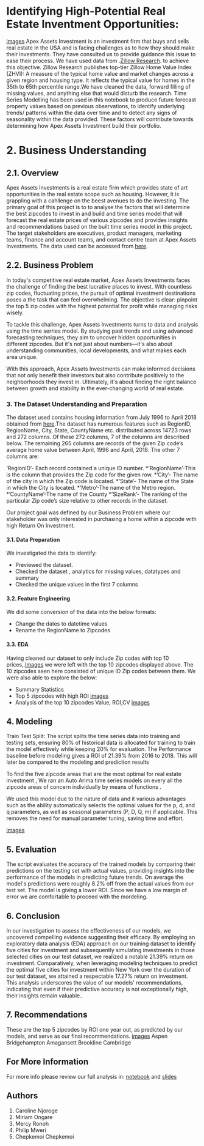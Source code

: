 # Identifying High-Potential Real Estate Inventment Opportunities:
[images](http://localhost:8888/view/images/Real%20estate%20image.jpg)
Apex Assets Investment is an investment firm that buys and sells real estate in the USA and is facing challenges as to how they should make their investments. They have consulted us to provide guidance this issue to ease their process.
We have used data from .[Zillow Research](https://www.zillow.com/research/data/). to achieve this objective. Zillow Research publishes top-tier Zillow Home Value Index (ZHVI): A measure of the typical home value and market changes across a given region and housing type.  It reflects the typical value for homes in the 35th to 65th percentile range.We have cleaned the data, forward filling of missing values, and anything else that would disturb the research. Time Series Modelling has been used in this notebook to produce future forecast property values based on previous observations, to identify underlying trends/ patterns within the data over time and to detect any signs of seasonality within the data provided. These factors will contribute towards determining how Apex Assets Investment build their portfolio.

# 2. Business Understanding

## 2.1. Overview
Apex Assets Investments is a real estate firm which provides state of art opportunities in the real estate scope such as housing. However, it is grappling with a cahllenge on the beest avenues to do the investing. The primary goal of this project is to 
 to analyse the factors that will determine the best zipcodes to invest in and build and time series model that will forecast the real estate prices of various zipcodes and provides insights and recommendations based on the built time series model in this project. The target stakeholders are executives, product managers, marketing teams, finance and account teams, and contact centre team at Apex Assets Investments. The data used can be accessed from [here](https://www.zillow.com/research/data/).

## 2.2. Business Problem

In today's competitive real estate market,  Apex Assets Investments faces the challenge of finding the best lucrative places to invest. With countless zip codes, fluctuating prices, the pursuit of optimal investment destinations poses a the task that can feel overwhelming. The objective is clear: pinpoint the top 5 zip codes with the highest potential for profit while managing risks wisely.

To tackle this challenge, Apex Assets Investments turns to data and analysis using the time serries model. By studying past trends and using advanced forecasting techniques, they aim to uncover hidden opportunities in different zipcodes. But it's not just about numbers—it's also about understanding communities, local developments, and what makes each area unique. 

With this approach, Apex Assets Investments can make informed decisions that not only benefit their investors but also contribute positively to the neighborhoods they invest in. Ultimately, it's about finding the right balance between growth and stability in the ever-changing world of real estate.


### 3.  The Dataset Understanding and Preparation

The dataset used contains housing information from July 1996 to April 2018 obtained from [here](https://www.zillow.com/research/data/).The dataset has numerous features such as RegionID, RegionName, City, State, CountyName etc. distributed across 14723 rows and 272 columns. Of these 272 columns, 7 of the columns are described below. The remaining 265 columns are records of the given Zip code’s average home value between April, 1996 and April, 2018. The other 7 columns are:

‘RegionID’- Each record contained a unique ID number. *’RegionName’-This is the column that provides the Zip code for the given row. *’City’- The name of the city in which the Zip code is located. *’State’- The name of the State in which the City is located. *’Metro’-The name of the Metro region. *’CountyName’-The name of the County *’SizeRank’- The ranking of the particular Zip code’s size relative to other records in the dataset.

Our project goal was defined by our Business Problem where our stakeholder was only interested in purchasing a home within a zipcode with high Return On Investment.

#### 3.1. Data Preparation
We investigated the data to identify:
- Previewed the dataset.
- Checked the dataset , analytics for missing values, datatypes and summary
- Checked the unique values in the first 7 columns

#### 3.2. Feature Engineering

We did some conversion of the data into the below formats:
- Change the dates to datetime values
- Rename the RegionName to Zipcodes

#### 3.3. EDA

Having cleaned our dataset to only include Zip codes with top 10  prices,.[Images](http://localhost:8888/view/Images/ROIfor10zipcodes.png) we were left with the top 10 zipcodes displayed above. The 10 zipcodes seen here consisted of unique ID Zip codes between them. We were also able to explore the below:
- Summary Statistics
- Top 5 zipcodes with high ROI [images](http://localhost:8888/view/images/Top%20zips%20by%20EDA.jpg)
- Analysis of the top 10 zipcodes Value, ROI,CV [images](http://localhost:8888/view/images/Top%2010.jpg)


## 4. Modeling 
Train Test Split: The script splits the time series data into training and testing sets, ensuring 80% of historical data is allocated for training to train the model effectively while keeping 20% for evaluation. The Performance baseline before modeling gives a ROI of 21.39% from 2016 to 2018. This will later be compared to the modeling and prediction results

To find the five zipcode areas that are the most optimal for real estate investment ,
 We ran an Auto Arima time series models on every all the zipcode areas of concern individually by means of functions . 

We used this model due to the nature of data and it various advantages such as the ability automatically selects the optimal values for the p, d, and q parameters, as well as seasonal parameters (P, D, Q, m) if applicable. This removes the need for manual parameter tuning, saving time and effort.

[images](http://localhost:8888/view/images/Model%20Accuracy.jpg)

## 5. Evaluation
The script evaluates the accuracy of the trained models by comparing their predictions on the testing set with actual values, providing insights into the performance of the models in predicting future trends. On average the model's predictions were roughly 8.2% off from the actual values from our test set. The model is giving a lower ROI. Since we have a low margin of error we are comfortable to proceed with the mordeling.
## 6. Conclusion 

In our investigation to assess the effectiveness of our models, we uncovered compelling evidence suggesting their efficacy. By employing an exploratory data analysis (EDA) approach on our training dataset to identify five cities for investment and subsequently simulating investments in those selected cities on our test dataset, we realized a notable 21.39% return on investment. Comparatively, when leveraging modeling techniques to predict the optimal five cities for investment within New York over the duration of our test dataset, we attained a respectable 17.27% return on investment. This analysis underscores the value of our models' recommendations, indicating that even if their predictive accuracy is not exceptionally high, their insights remain valuable..


## 7. Recommendations

These are the top 5 zipcodes by ROI one year out, as predicted by our models, and serve as our final recommendations.
[images](http://localhost:8888/view/images/Final%20predictions.jpg)
Aspen
Bridgehampton
Amagansett
Brookline
Cambridge

 
 ## For More Information
 For more info please review our full analysis in: [notebook](http://localhost:8888/notebooks/Phase4_Group_13%20(4).ipynb) and [slides](http://localhost:8888/files/Apex%20Assets%20Investments%20Presentation.pdf)


## Authors
1. Caroline Njoroge
2. Miriam Ongare
3. Mercy Ronoh
4. Philip Mweri
5. Chepkemoi Chepkemoi